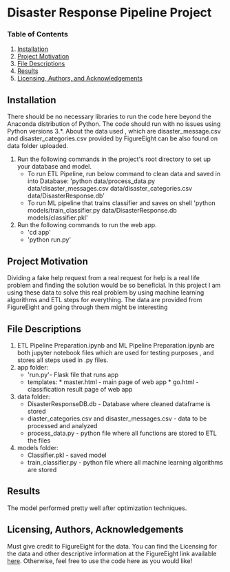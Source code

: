# Disaster Response Pipeline Project

### Table of Contents

1. [Installation](#installation)
2. [Project Motivation](#motivation)
3. [File Descriptions](#files)
4. [Results](#results)
5. [Licensing, Authors, and Acknowledgements](#licensing)


## Installation <a name="installation"></a>

There should be no necessary libraries to run the code here beyond the Anaconda distribution of Python.  The code should run with no issues using Python versions 3.*.
About the data used , which are disaster_message.csv and disaster_categories.csv provided by FigureEight can be also found on data folder uploaded.

1. Run the following commands in the project's root directory to set up your database and model.
    *    To run ETL Pipeline, run below command to clean data and saved in into Database:
        'python data/process_data.py data/disaster_messages.csv data/disaster_categories.csv data/DisasterResponse.db'
    *    To run ML pipeline that trains classifier and saves on shell
        'python models/train_classifier.py data/DisasterResponse.db models/classifier.pkl'
2. Run the following commands  to run the web app.
    *    'cd app'
    *    'python run.py'

## Project Motivation<a name="motivation"></a>

Dividing a fake help request from a real request for help is a real life problem and finding the solution would be so beneficial. In this project I am using these data to solve this real problem
by using machine learning algorithms and ETL steps for everything. The data are provided from FigureEight and going through them might be interesting


## File Descriptions <a name="files"></a>

1. ETL Pipeline Preparation.ipynb and ML Pipeline Preparation.ipynb are both jupyter notebook files which are used for testing purposes , and stores all steps used in .py files.
2. app folder:
   * 'run.py'- Flask file that runs app
   * templates:
         * master.html - main page of web app
         * go.html - classification result page of web app
3. data folder:
   * DisasterResponseDB.db - Database where cleaned dataframe is stored
   * diaster_categories.csv and disaster_messages.csv - data to be processed and analyzed
   * process_data.py - python file where all functions are stored to ETL the files
4. models folder:
   * Classifier.pkl - saved model
   * train_classifier.py - python file where all machine learning algorithms are stored
   

## Results<a name="results"></a>
The model performed pretty well after optimization techniques.

## Licensing, Authors, Acknowledgements<a name="licensing"></a>

Must give credit to FigureEight for the data.  You can find the Licensing for the data and other descriptive information at the FigureEight link available [here](https://appen.com/).  Otherwise, feel free to use the code here as you would like! 
